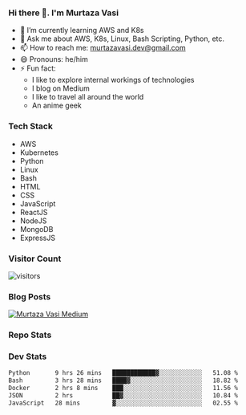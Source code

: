 ### Hi there 👋. I'm Murtaza Vasi

- 🌱 I’m currently learning AWS and K8s
- 💬 Ask me about AWS, K8s, Linux, Bash Scripting, Python, etc.
- 📫 How to reach me: murtazavasi.dev@gmail.com
- 😄 Pronouns: he/him
- ⚡ Fun fact:
  - I like to explore internal workings of technologies
  - I blog on Medium
  - I like to travel all around the world
  - An anime geek

### Tech Stack

- AWS
- Kubernetes
- Python
- Linux
- Bash
- HTML
- CSS
- JavaScript
- ReactJS
- NodeJS
- MongoDB
- ExpressJS

### Visitor Count

![visitors](https://visitor-badge.glitch.me/badge?page_id=murtazavasi.visitor-badge&left_color=green&right_color=red)

### Blog Posts

[![Murtaza Vasi Medium](https://github-readme-medium.vercel.app/?username=murtazavasi.dev&limit=3)](https://medium.com/@murtazavasi.dev)

### Repo Stats

### Dev Stats

<!--START_SECTION:waka-->

```txt
Python       9 hrs 26 mins   ████████████▓░░░░░░░░░░░░   51.08 %
Bash         3 hrs 28 mins   ████▓░░░░░░░░░░░░░░░░░░░░   18.82 %
Docker       2 hrs 8 mins    ███░░░░░░░░░░░░░░░░░░░░░░   11.56 %
JSON         2 hrs           ██▓░░░░░░░░░░░░░░░░░░░░░░   10.84 %
JavaScript   28 mins         ▓░░░░░░░░░░░░░░░░░░░░░░░░   02.55 %
```

<!--END_SECTION:waka-->
